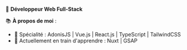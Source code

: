 

🌟 **Développeur Web Full-Stack**

📚 **À propos de moi** :

- 🎯 Spécialité : AdonisJS | Vue.js | React.js | TypeScript | TailwindCSS
- 🌱 Actuellement en train d'apprendre : Nuxt | GSAP
